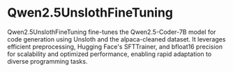 # Qwen2.5UnslothFineTuning
Qwen2.5UnslothFineTuning fine-tunes the Qwen2.5-Coder-7B model for code generation using Unsloth and the alpaca-cleaned dataset. It leverages efficient preprocessing, Hugging Face's SFTTrainer, and bfloat16 precision for scalability and optimized performance, enabling rapid adaptation to diverse programming tasks.
